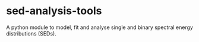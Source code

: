 # sed-analysis-tools
A python module to model, fit and analyse single and binary spectral energy distributions (SEDs). 

